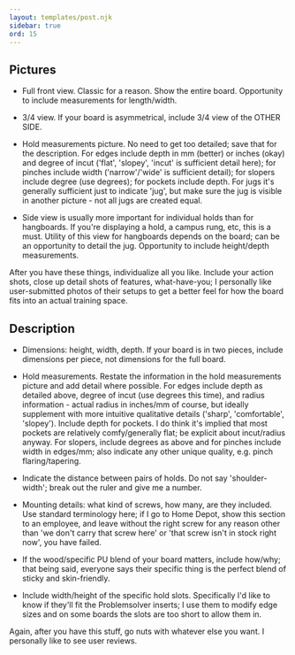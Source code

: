 ```yaml
---
layout: templates/post.njk
sidebar: true
ord: 15
---
```

## Pictures
- Full front view. Classic for a reason. Show the entire board. Opportunity to include measurements for length/width.

- 3/4 view. If your board is asymmetrical, include 3/4 view of the OTHER SIDE.

- Hold measurements picture. No need to get too detailed; save that for the description. For edges include depth in mm (better) or inches (okay) and degree of incut ('flat', 'slopey', 'incut' is sufficient detail here); for pinches include width ('narrow'/'wide' is sufficient detail); for slopers include degree (use degrees); for pockets include depth. For jugs it's generally sufficient just to indicate 'jug', but make sure the jug is visible in another picture - not all jugs are created equal.

- Side view is usually more important for individual holds than for hangboards. If you're displaying a hold, a campus rung, etc, this is a must. Utility of this view for hangboards depends on the board; can be an opportunity to detail the jug. Opportunity to include height/depth measurements.


After you have these things, individualize all you like. Include your action shots, close up detail shots of features, what-have-you; I personally like user-submitted photos of their setups to get a better feel for how the board fits into an actual training space.

## Description
- Dimensions: height, width, depth. If your board is in two pieces, include dimensions per piece, not dimensions for the full board.

- Hold measurements. Restate the information in the hold measurements picture and add detail where possible. For edges include depth as detailed above, degree of incut (use degrees this time), and radius information - actual radius in inches/mm of course, but ideally supplement with more intuitive qualitative details ('sharp', 'comfortable', 'slopey'). Include depth for pockets. I do think it's implied that most pockets are relatively comfy/generally flat; be explicit about incut/radius anyway. For slopers, include degrees as above and for pinches include width in edges/mm; also indicate any other unique quality, e.g. pinch flaring/tapering.

- Indicate the distance between pairs of holds. Do not say 'shoulder-width'; break out the ruler and give me a number.

- Mounting details: what kind of screws, how many, are they included. Use standard terminology here; if I go to Home Depot, show this section to an employee, and leave without the right screw for any reason other than 'we don't carry that screw here' or 'that screw isn't in stock right now', you have failed.

- If the wood/specific PU blend of your board matters, include how/why; that being said, everyone says their specific thing is the perfect blend of sticky and skin-friendly.

- Include width/height of the specific hold slots. Specifically I'd like to know if they'll fit the Problemsolver inserts; I use them to modify edge sizes and on some boards the slots are too short to allow them in.


 Again, after you have this stuff, go nuts with whatever else you want. I personally like to see user reviews.
